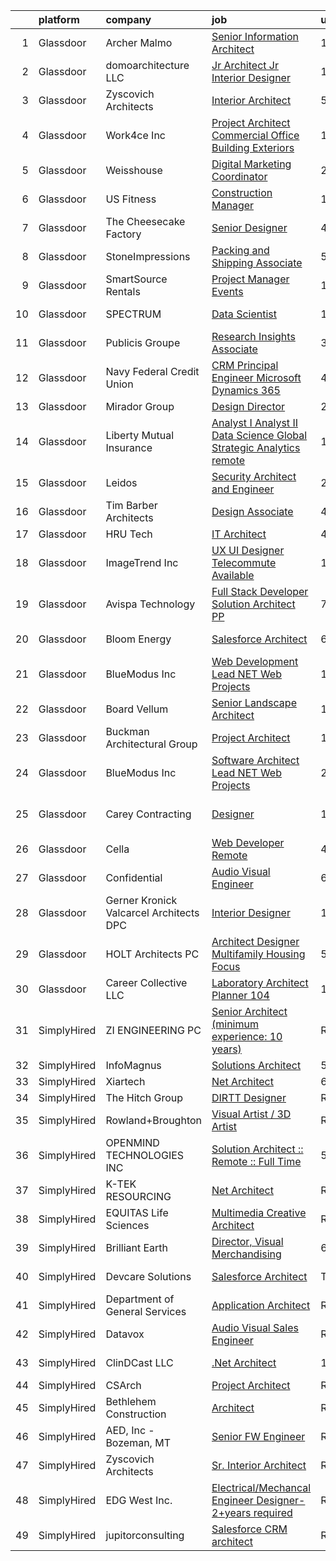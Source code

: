 

|    | platform    | company                                   | job                                                                                                                                                                                                                                                                                                                                                                                                                                                                                                                                                                                                                                                                                                                                                                                                                                                                                                                                                                                                                                                                                                                      | update_time   | location                |
|---:|:------------|:------------------------------------------|:-------------------------------------------------------------------------------------------------------------------------------------------------------------------------------------------------------------------------------------------------------------------------------------------------------------------------------------------------------------------------------------------------------------------------------------------------------------------------------------------------------------------------------------------------------------------------------------------------------------------------------------------------------------------------------------------------------------------------------------------------------------------------------------------------------------------------------------------------------------------------------------------------------------------------------------------------------------------------------------------------------------------------------------------------------------------------------------------------------------------------|:--------------|:------------------------|
|  1 | Glassdoor   | Archer Malmo                              | [Senior Information Architect](https://www.glassdoor.com/partner/jobListing.htm?pos=101&ao=1110586&s=58&guid=00000182a570bd5da6a44f20a865f09d&src=GD_JOB_AD&t=SR&vt=w&cs=1_7787c7a7&cb=1660633005812&jobListingId=1008056578032&cpc=510409AEB25E23C5&jrtk=3-0-1gain1fcjk24j801-1gain1fd1i4kq800-09b53e5d34377fd5--6NYlbfkN0AcTL7FrOtIKCs56E5n9sAViTswaht6kOIhv_0HgS6_dlq355fSgiCEgxOWg8578Ux_u2zT5bfHKTx2X7PO0iyceBZFvtrL8PQHKu0LvaQ-E3UK-q58n-tflOzJHa6LwxkBvXYgYSdYHy8kAn308aPaNClsYXTXIwsoZfKQqYpl4XQ0WaMWFSl87ZCKQlHGlk2KitZ0U55Y1SuJ-Pqr3eEe3acZJW9Ra-xB6KkWehN3JwXakXTMFqxZEcwbNfnB2B0Mu4253rR0vk-5R2-0X8Nz_5IMFkGHex9Dxm1NSZZUycMXAju8G0qYSDgUCtXqKJZEQIxhVlUgOSSKMJI0nFnyITuW97oa3zv2f7Pc0wlsg1OPIn0SE2j4ntdhY-1TScQlyFQzijzIlEvVah76vX2N6J18N-iL4QyEJiAUqTVx6kBEP0oJFS8D6PniRr1R-BES7AlcZ8DcThPrQFz9DarDq_TvP5N5QXPBcO6rLIJIsNjOVNYHGx3p_etjAXV1vBk4y-zs8iY8HjIxhJ0vKMEEv53SMoNaVt_4zgOphGeyzQ%3D%3D)                                                                                                                                                                                                           | 10d           | Oregon                  |
|  2 | Glassdoor   | domoarchitecture LLC                      | [Jr  Architect  Jr  Interior Designer](https://www.glassdoor.com/partner/jobListing.htm?pos=117&ao=1110586&s=58&guid=00000182a570bd5da6a44f20a865f09d&src=GD_JOB_AD&t=SR&vt=w&ea=1&cs=1_20435212&cb=1660633005821&jobListingId=1008056085118&cpc=FD56AAAF1899B499&jrtk=3-0-1gain1fcjk24j801-1gain1fd1i4kq800-8f37cdaeba339960--6NYlbfkN0CB1tmP7rfbaHtYFmPjg1Xv8BJr6DUbyz0HQmM4H563ArpFMs2Wc68sH6Zuxg7sAnvrOksjZE1oRVbifWbAQUEyKWytrgC3P_PqXKzl95FbORps4EgWMRpqNobSv6x-Dcpxt3G801lgQBB8kE-9Edw0BhAOeeyBcGl4BtVQUkPaJya8zscYCMYRXeM1lGOhCLnXTFIUL2axmHmEXGFn2DkFppI0L1HSeBlMRLDFKpPM53rgaKMGgoYcKQ7_T5F8KZ6SOX4AVFIvuUatCoYiedFo-c8R0X2TGYeqTgiz_oaBNUdhe2n9FBqGMrB94bdmlLHifF_kQi1T44YmvkR08D8TIXOYWGbz50Tb4NgCSPYB7LHsKOkzPAxK9Tvk6rKuhKrBp3bcYE-KgvKPzmF6Fj0tdrqVPjk1TmuNPo3iRpH1UH3mo1I1AqxbsSMbcstZGSspA7KTJ-pWcl5CHHj99VW5HpTBj42BgFo7MHEM8HbNKCsWVdFh-NdU-Gyk46K2SajQaECz3GajdF39J3oesR-M)                                                                                                                                                                                                                          | 10d           | New York, NY            |
|  3 | Glassdoor   | Zyscovich Architects                      | [Interior Architect](https://www.glassdoor.com/partner/jobListing.htm?pos=103&ao=1110586&s=58&guid=00000182a570bd5da6a44f20a865f09d&src=GD_JOB_AD&t=SR&vt=w&ea=1&cs=1_b9d6f190&cb=1660633005813&jobListingId=1008065072947&cpc=D63ED8DA59D001A7&jrtk=3-0-1gain1fcjk24j801-1gain1fd1i4kq800-eda0f63d8cc221e3--6NYlbfkN0A-cCLwqDCxWDl5XOvDXmRd_jo8w6VlaaYLlS1nNaGWYN5RQmLkZFME6XzkGwJ4pC0UxcPAra8I1D-oL1oacvROHSbQ46mJ5KMA7-rzysZhdcbBzYVtlaY9g5OEX-r9Tn41fcOqFodmT1I2Eik_KO3sXimgF3POpO2eXzz8jcIA5ksDuGaFcRegTmNmPfV9L4lqM7Gs_-GKmE-0Lj2c10ezgElfyyFtvQHSldngltE5Y1jeHO5mYXfcKFSpDrcfT87mBMKjVCMCyMA2ZEeOgk6RUoO9XASFitCMTo_Kxoo5hoSvy33t8qmncHJ9I4iExOEUyJvBm2Jgk0oq0kdXa5H4LpnOplbT2xzJ2fi2rzHqGHN1UF3ipfg0ixe2jURRV4ygeeVP59rMpMIRjA_0qMYFA8uoQTFYWHS_pRA20heJY7Vkg1XWErgihHOs7zq1D61ry1NX4GsP5lTyAOgeC_SdPDXfvUimLlIFtlng_eiYGwp1NiwgWuBDe9ANuz4wyofPJipRaareOA%3D%3D)                                                                                                                                                                                                                                                | 5d            | Tampa, FL               |
|  4 | Glassdoor   | Work4ce Inc                               | [Project Architect   Commercial Office   Building Exteriors](https://www.glassdoor.com/partner/jobListing.htm?pos=122&ao=1110586&s=58&guid=00000182a570bd5da6a44f20a865f09d&src=GD_JOB_AD&t=SR&vt=w&ea=1&cs=1_697e68e0&cb=1660633005822&jobListingId=1008047958781&cpc=545C0D17DAD7ABB7&jrtk=3-0-1gain1fcjk24j801-1gain1fd1i4kq800-1b5fa690967b5ade--6NYlbfkN0A9PPlI9x3VLA7Ig9DMYQv8oZV6AhUmXfwocfR2_GxsGZVhPKRlecurGQV6vCE7cRm1y9XKvQzg_GTfz2YQujrNfplqqjHtsHPd55-nZ6MorvAKxkzkJaiGiuGRC1SuzxqEGW06GlbDmsj6mNw1KjVTSNI8hBwDM0cm5ePGkm6GItOEpN2Mj4mrNwfNZb6zftedI2FrurYw0DW0SJoKwDvii3QK8Ioa2OGJZnYBOteWe-wStkJ_VjCMFpWxJ4YEj_IygoAT72CIiE83X9reZvKsZf6UVb31S8r1FdGo-oiiiQWCZDvxkuXZLpzLh3DQk6MNlv6z15WfZnHh9p8kUBfPh-yOkvMkF8z27KZ44v2gBrbHDNhiktt17BHKkpkqdJNKzJRlcafnAAU7pcjvE_Djl5fWOgVdPl4IXsDMwqCTcch2AedpZnmsAT8NVoPhN2-8h5UyMLC3friIpNL5qqWXBozZr6X3KHpf_fuSPd6CygSIprEsQ5uj6MEbbFIgJlkrQDLvccBOM5e1hL-nBJCn4zvB91Rm1AZaI6WJM_x0axUW2F56sIl6)                                                                                                                                                                    | 13d           | Georgetown, KY          |
|  5 | Glassdoor   | Weisshouse                                | [Digital Marketing Coordinator](https://www.glassdoor.com/partner/jobListing.htm?pos=124&ao=1110586&s=58&guid=00000182a570bd5da6a44f20a865f09d&src=GD_JOB_AD&t=SR&vt=w&ea=1&cs=1_7be2ed8c&cb=1660633005822&jobListingId=1008072115313&cpc=3E251C7E648E8D76&jrtk=3-0-1gain1fcjk24j801-1gain1fd1i4kq800-ba1a93ed65112e74--6NYlbfkN0D788tVLZnHYB2JKTLmCXo4PydfvtZKcdbYx6lxKaz3Iov1saO08cGSJSuRgT8ayyvkxw7Hb0f98EldVOk_FPit7OHhKS4SD3eCQ3zzLNwFW-NsxCiPikBqXr8tq6X7dumjHMhHounQQwaILyWPkDccl6iEHqfPUEwGo0e-nCXPMoPcpkutIvduvRVDiv02eFDarkylSINp1fg1Vlpn-GbrkvN3ZLBi7zJEJM7JYb32St7yZlxWTATyNa6ce9ZUXrEimYTQ6J2cqtKVIE5_X2NkAsp_tRz5PmjJiLj8lI5pxGkl8TDKyiiAy1QzsW4hpVz27jvpcV3U_Q9WliJYhGMCDfs_VmqXeNfQwmozcchxDZZiuYRRHOE90Hidhg6lZyxRUF9jp-OKYIVHdpRYYUttMSEuK-fO-_M3W3jmrYGZESck8a9gfHXHllNhCzDzMoCBjBdarZXvfTqw1em296nLHW1gEUiOYFX07PxNgm4yz34qbUUFUwS0GxU-BXP26-eJrWG4Y3HIQQ%3D%3D)                                                                                                                                                                                                                                     | 24h           | Pittsburgh, PA          |
|  6 | Glassdoor   | US Fitness                                | [Construction Manager](https://www.glassdoor.com/partner/jobListing.htm?pos=110&ao=1110586&s=58&guid=00000182a570bd5da6a44f20a865f09d&src=GD_JOB_AD&t=SR&vt=w&cs=1_07a2b8a4&cb=1660633005815&jobListingId=1008047519741&cpc=754946D16CE42501&jrtk=3-0-1gain1fcjk24j801-1gain1fd1i4kq800-c360c1fd62c8471d--6NYlbfkN0Ayc0AdtMQS-3LqY-AGddNQiaHU0X5jhVtowXWtJ4Yc7ABqQKvN4Qlc2KfliMeyGa5Es8eiFPghCMbtJWoe3Urv9rd_phJHBQfxIjuL4Z5Lglv8amWL04CJUA_CysRWGXUbzEDzSFDjEwJCvPPJrhKXcHeh_8uk79GGLiUywrlFj3e1f76RgLAhtQJRNGqzulFGkE4x2AmD-scKvatAdwigDABce78Otkt1ATG-NHv6ZQVFDPlHedLUrNtcUj3kjZ1CCCF_ZrkKagWjfwMrU8pHfTHQ6-ImN-5uFt1cZrvXZqcFJ0E1sHXN4iGl8h0f14g295McGIKcpZIs0asSmWEIG4P_I-77mvSGymWk9ICxOqs2r46TkjUY_35XHpqfi6d2byPUCsqYNI-lF5hS7hD95lh9WJdrq9HVL53C7Mf0nvC5XQwFALeP_WH_bJDHwUXBC3v-CzTZKn5u39g1dgl23oi2bOSGvEgjIGdQe4yEEqzkq4z6nAWIRi-vUo1VNK9I0nrAIKCCvmBlNXfBgRqMtdnu8v-nDUe4CSJPeAq8RCB2s8dWrECcIKlHxP85jxgEsq7AThBzz2NoLR5NWoPnW6XnAd-SlmqjhaZS2auCnHJQxveZmKhT3UWz_MboF0dHqSU1yiTKFqUt_zSoAM2ia68J0SEkePr1EPdm_PzRAn_nipteydt14jvyIXfUtUjnJsejs7AFZHVcdsFIQmvfxKIDOZwk28wAFz9mSnI3VUIPGAsCmJqh6E4OLPgnJvc%3D) | 13d           | McLean, VA              |
|  7 | Glassdoor   | The Cheesecake Factory                    | [Senior Designer](https://www.glassdoor.com/partner/jobListing.htm?pos=119&ao=1110586&s=58&guid=00000182a570bd5da6a44f20a865f09d&src=GD_JOB_AD&t=SR&vt=w&cs=1_9e719c02&cb=1660633005821&jobListingId=1008066644846&cpc=66625C18893C0C14&jrtk=3-0-1gain1fcjk24j801-1gain1fd1i4kq800-999751b7d5bb8e60--6NYlbfkN0BU4MhENnnUsRgfoKok62krs8eZxcJQJIIGG9LlJBSkTQ3cwR7F49QZtsKqzr7SZB2D5D0xQn6yTxcnsS01oGQHjncLFWvakJz-GRTaS3-yd_iQoUZvnzoADC0IMJGm3sdcPOCl5qkfo6VqbE-b1BjBN70-VDwOiACXf8NrTXz6rp5jUMESJHUiHxXU0jLqCDe2_7_B0vwZgIyIPxG2p2gArRBx0v8pUEYms7fNNVpQy91n6JmlummYRe-lkstSUsq705BTA5fCzHReFHZFbXqz-j0W8gj-J3l1aIKx3M838N43va7Ls2E2XePCg2d40zbzebsTukWc2qX4oc6AQhQe0wXFUHEpm3NlX4ZQndo3Rq7An66W7Ce_WDCrx_xkQPPdvgzn_EVoXG-iv5iCj_2dOfq2q5tyLJPdjt9uaqXwP1RoAA7DJR-2RE7sWzjiH5FDYJNMD_WnfqPtOh9eTUKhgME-F-tqetVhs6sUJjndY-_rWbegAwOouxlK6pkej2uEU07DxC9vOgXWk_MlK_s7LO4p4sHr57rlhTZQg6p6wjZiahXtvToJ762AYSzDtIjPC46XEl1xwUKvImmkPS5m2N4rJNxmsPGcT2VyfuxKFvcIlI9edW22zMcCzk8-MjepaLbVV96DaPCj8ME4ixdUpszG_mqWyYc%3D)                                                                                                      | 4d            | Irvine, CA              |
|  8 | Glassdoor   | StoneImpressions                          | [Packing and Shipping Associate](https://www.glassdoor.com/partner/jobListing.htm?pos=125&ao=1110586&s=58&guid=00000182a570bd5da6a44f20a865f09d&src=GD_JOB_AD&t=SR&vt=w&ea=1&cs=1_01ae865b&cb=1660633005822&jobListingId=1008065153960&cpc=4050D81B60456B41&jrtk=3-0-1gain1fcjk24j801-1gain1fd1i4kq800-be27860c4c3dae28--6NYlbfkN0BdDHiSlq2TKVYTvK036ioTcRDjelCKzvFOpLFiF--0iSZ_aPeCW5NV-_U6gsqcHVUbuHRt9v9pGsdd2e8LHHEIuJLfvjou70wCTZrAO0LIlyLKU925-x39YMUeoFTrmOU5bMbU-eucrm6KuPXd1Y86i3hkA1JV_SmllI5AE8t6Tgvx_SjvjYyIWNHNfkoeiDFI6fP3gXmIHxBilUcOfeoUaK4-s_9qLuJF3xmBIgCHPoeNYhPfR5zeD0bsreoG5B4Lux8dEVJpnMMAoigujH4c7qhAtJna2gTHOpPXkDL4cXm-cGf6lylvRH4Y_ohxukKvMRh8YCmQ2DmJdbCAhDuI18RLsiRr5Pujs-aZ1c8nDH0loz2GaZI-W_v6hfn2m4LNf6oqyPsIF9fUQgrUQcJG5q-oQedVU6HTHgKLx0rd4Cse3HDg3oThkU2xw5PYrdWhuSdN7tsNPhIcPpoqsf7k-VIs1fFV2r_Doo05o1Nyp39bfQxVqiy8D7IFDVR2POd30Q_tVMsQFIAZNva4IX--)                                                                                                                                                                                                                                | 5d            | San Diego, CA           |
|  9 | Glassdoor   | SmartSource Rentals                       | [Project Manager Events](https://www.glassdoor.com/partner/jobListing.htm?pos=120&ao=1110586&s=58&guid=00000182a570bd5da6a44f20a865f09d&src=GD_JOB_AD&t=SR&vt=w&ea=1&cs=1_6fc4f58c&cb=1660633005821&jobListingId=1008050677271&cpc=EE119509A2DB00C7&jrtk=3-0-1gain1fcjk24j801-1gain1fd1i4kq800-1136076237ec84b3--6NYlbfkN0Dhj_dtpL_AtPIAkkhXywSfKFTdkUHpIZ73SVaHS6Q_TgqgQwIeQSSYP8mLMoRChiBCgfBD2edvmQXVCKO4BoDRHy8iGEguLorFbEEtcHEs5srmAYEYxKr3hZhIw4-Ft7jK9dTXqrC_ioPu2xEDAczzYSLS6V3ZTpaJ2gxp1CSU-9GGd_9oWCSi5AunoBhqxJsj3p6AVFb_vvWkGzCTgMhrCweMFKe72_F2KTRl6fpnDAsxjddMZMowFr67UL9Kmz446CrJ_xg_ak-_FfAcZCgM7YZ4c2TFwZPuNn_B5wd0Oh2iiUFjGtxg9ZU36laubi9P0mrwnAzmDc7eUDxY-segmQ2RbaPXJUCOdb_leY1MycXL45_jjgo6OS7KroJoonq0vwyJFwrZqkD3TsM7GlgjcIdpJY1Xz555TnMJs_1rZ-5PWL-dTcCntNdhGl_QhTpF0KyocPEEUajObHG_SJX8s5iMIjc_QYPsl4HGS0caUlTkb_LR24QS3uOlvdC_70MGZWzplEbFWA%3D%3D)                                                                                                                                                                                                                                            | 12d           | Englewood, NJ           |
| 10 | Glassdoor   | SPECTRUM                                  | [Data Scientist](https://www.glassdoor.com/partner/jobListing.htm?pos=128&ao=1110586&s=58&guid=00000182a570bd5da6a44f20a865f09d&src=GD_JOB_AD&t=SR&vt=w&cs=1_6d670767&cb=1660633005822&jobListingId=1008071034690&cpc=AF770993EC679D41&jrtk=3-0-1gain1fcjk24j801-1gain1fd1i4kq800-5da3e3aba21f726c--6NYlbfkN0CeXNZYxOzgf11O9-TFJft4I5QLQjKTqoL33Rtx55G7TvJvoeF0OvnalWemQxNwsZsYHhke4jtLAU4jPpm1t0VhGIg4suthdseCKj8lzXincV9jgjcTTcyN-qBpwkz8rUe4btGaHxBx6mgrwrtpU8zD1KUshiEpuVCNiyB-sF5CbURUxlD5WsCbyJUZFeejAMfjJ-6kKQrxVVbTe-maipn8baXTVYSLWvA0coQWxu-kvPE3tWZ3Af2CamKCOeXgWrfI1SlAh3stcFuTTER1iR1Y3Ith8XiaATPMPaCWmESfPv7SR8wdqH6ve_havxLcYfLZTj0UHL6dK5YtUKw9qL33066mOc7kgEJIvG-i5Y4sGj8_7hkroRK1J4bb5O1-0TcX5IgJ2g3yOEa9fQx_OoEO_UnhEroUPfWuU2PWB5f3_iNkEeWot8UhbeAmjLyy1yE%3D)                                                                                                                                                                                                                                                                                                                                       | 1d            | Greenwood Village, CO   |
| 11 | Glassdoor   | Publicis Groupe                           | [Research   Insights Associate](https://www.glassdoor.com/partner/jobListing.htm?pos=126&ao=1110586&s=58&guid=00000182a570bd5da6a44f20a865f09d&src=GD_JOB_AD&t=SR&vt=w&cs=1_a89538d1&cb=1660633005822&jobListingId=1008068705966&cpc=84DBBAA61F05C438&jrtk=3-0-1gain1fcjk24j801-1gain1fd1i4kq800-0d88b01f221b7e96--6NYlbfkN0D_XFSRfOpY7hhzl86VUrgfgdzYRVdqdkK81Ka1OFk9uoBeHTQ5PA0c8DCk8CaDkiYe2LGuFCge0CX6fOQjtHQ4IBYP7sF9gOSAz1A1uDHCTJvYnMsY7VSjxmRPfPp0TuZd9ViEeqw3mAF_7m0zBq8nF0nCeXQoECr_qAGb-4bZ2pfEXjCYEPYfC06MtxPvvK_ve0GKItZMeuyrjiC3_kMFMxc2NYlsmmlETq_1EqlXLS99QFouPXl_WVEVZevBSVgmmDEjzVHsdwIAhMn_L35lMHxhjUhB4CVuHmE6rvKWGgJJ2QNonU815r1JsxbEhZfuJ4YxpS_BI7IAEJwc_aPMEh-ZWiMFHDpnZoeygXJc8hOUwTIn6Cnv6gJcwvHyp2EA1VQgsMwdvS9IT6yVGNMhhatbo-MK_yPTuyYYET_YjLYMfb0UpDz5xUYfknP5cxGwCalOtDK5I72MfrzZvuXQEX1gM2GdKWm3s520PKMUEMCDyXtew7JomTE284K1P0d1o1hpTwF406DLp6YHWC060ss3iUtf0FK1iBT36BqVYK0D_MveUjKU886qTtgp9vDucRLPHbIzEdF4kq-hpriz)                                                                                                                                                                      | 3d            | Chicago, IL             |
| 12 | Glassdoor   | Navy Federal Credit Union                 | [CRM Principal Engineer  Microsoft Dynamics 365 ](https://www.glassdoor.com/partner/jobListing.htm?pos=114&ao=1110586&s=58&guid=00000182a570bd5da6a44f20a865f09d&src=GD_JOB_AD&t=SR&vt=w&cs=1_94585cc7&cb=1660633005816&jobListingId=1008066861769&cpc=3F31A6B851F28AB5&jrtk=3-0-1gain1fcjk24j801-1gain1fd1i4kq800-336f3355d1bb94d7--6NYlbfkN0C1zplEsFktHkQc7kOOwm4rInMAlFzAoLIRfcwaDPIGgoGZ9Vm2kzaVIA1mAzuxJ1pvzHeFffkoAFjYRWE3JiG31ao07_3bDzKs02vTW-UBBi_aZmZXqk87MjRKHZBTvr1tp832MD2ztqwMAHk5xR_hnC0TdK3WluykhTCvEjrpc3Bh0YiTiMYv4R3v78VTcWmVmDCkZo9D1MrbPtRdUgCU7InQazx_gGE_Ex3_VpOkGKsSt3qCDWbTbaTTof6DWWLoEsLqSR1m4T1I6SvRtOOLW8pOeiiplrhwwg6nUIrUXBefN5yfL4QczL2daNI6OpodXPVORSmlpgh5k6eUpgrewBAto0Y58_Q4N5hDeAzOChTNiCPmyGXzWmSPmFT41lqTOKT2KW2nMN0sZjYrYM20_8ebtciKiMkJTNc7nhTk_hCbPRkQRTKtv2F3f4lZmibio7KojR8bd_QJS53LxI5FkF0fAepF32w8ckBTzjKD3imRzbJ56UEZjvaZvBQcHdrBnEiadPt_flxWzz9cvM0oMquWEmqtAZKzwg1s7_h27FejdXJcpn0vvpIor2q2aut3YY-xXe8rSFpMwk5XDEXR1ui1yeQ0s7g%3D)                                                                                                                                      | 4d            | Vienna, VA              |
| 13 | Glassdoor   | Mirador Group                             | [Design Director](https://www.glassdoor.com/partner/jobListing.htm?pos=108&ao=1110586&s=58&guid=00000182a570bd5da6a44f20a865f09d&src=GD_JOB_AD&t=SR&vt=w&ea=1&cs=1_4f72f750&cb=1660633005815&jobListingId=1008072484374&cpc=C159A350A118AA9B&jrtk=3-0-1gain1fcjk24j801-1gain1fd1i4kq800-39df592f5c809f63--6NYlbfkN0BzyIYrTMR_AjNKh_kvAG8N613gtHPANQ3sdLTkrtBd-8IxFHTpUoltrEOJKPpp7RVORrthdFj11CegMqqMNAF5ZbnI6zyRmIf6a2clyNhTjXOJuQCspNLlAr85CKXrtzTVfVKYxnYWFokiZJrhZt_D_Mu2iYbsVE-Mtr5DZwPDIrHYxzpiHdUYH4CKjeT4ncfVTE3m485E8qxr7i4roQzhVsL5J2owg49UfGVquSs83FFzDqbhDRW-gj2CjffnS024StOZAXsH8ZGN_OgwANzZQdbiEt0jyhexBfC0tc4K_tOvk_QE3r3XJ5ipXsnxvaWb4NHFlFlWN_HlHRyrcd_lJksVDjarJhR7YqGhaqEjXsnk58y2o4F1dyBuoyyH9QSxBCMQ5kEyk0Kc7mm29hDHtvQfs3ScqsCGq_wqHw2XZBEv4FcA8662XzhB16LC2qF42oqgUxggh1AFE_plKOHR-XIQmkoVFZ-eAhN3qLtlketzta1n-iXxT3VVV99BvRDEnb7vRZDBnw%3D%3D)                                                                                                                                                                                                                                                   | 24h           | Bellaire, TX            |
| 14 | Glassdoor   | Liberty Mutual Insurance                  | [Analyst I Analyst II  Data Science Global Strategic Analytics  remote ](https://www.glassdoor.com/partner/jobListing.htm?pos=127&ao=1110586&s=58&guid=00000182a570bd5da6a44f20a865f09d&src=GD_JOB_AD&t=SR&vt=w&cs=1_6e11162b&cb=1660633005822&jobListingId=1008049671003&cpc=FB7E4A1762AE5BEC&jrtk=3-0-1gain1fcjk24j801-1gain1fd1i4kq800-ad11beb78048f97c--6NYlbfkN0D19kSVUiNzG2UWy1lRGehFMusHrHGUl8ru40ax50wmtyWCD3NTgamB267Ac8Y_GezdPeZfL4y_WLnTpvINy9alXr_yrDa7mRa44xt48GK7zK257mUvSinS2NcRNdnJP9bdrnDVkP5_yzdQnuAQRwTSzfRVFnZ4robz5mtQH5dY_5rl9YQ2VVfTvhhOibpVfK3_TvioHQ5ZWZIGkhDC2wiizQHdq7ShJvEcGUSG7VPRM1fRysHceZkyWLAgn8B9x2p_GquRf2DlYTNXGsniF9dXp_apPojdS4yuv7hHKs-b67Umsx8PO_L4o8rpWzxLm4n5wcdltK-EktLhzAWcwMJS8JY4aSjgKIFg2TXMuiBniOfDuQBbu0DEaxG_VkuJClFQu4wn6zUeaMxkyha71c1bt0wqwtb1dX8Xwavgp-UTIMV95JCWfPpzaj7Lq8T6SUmnGdD_NpmlRjFZZJ17HQ5jL2UwU2B3WRldu3xAqK0fQUahGVWbOJTMfj7OjLWkxi5gzd6cjdLqAiEjQFnvf_oAYV_uTaTAUCaZCSa5XsIc3_e9t8MlV-_VI1Y9F1fIHcEb7GwilBUcYqIgd2ufGg9kcrptg9U1hVckyizDBt4Z1w2BA1ayJ_5sgb9mgm5Pj1PKL6-rELBTzvZtkxRfY7QPHMoMmx2YLmN6YK9bKMrDhnP0yolOHoMD3v3nj2m2B1o%3D)               | 12d           | Remote                  |
| 15 | Glassdoor   | Leidos                                    | [Security Architect and Engineer](https://www.glassdoor.com/partner/jobListing.htm?pos=123&ao=1110586&s=58&guid=00000182a570bd5da6a44f20a865f09d&src=GD_JOB_AD&t=SR&vt=w&cs=1_4fd028b3&cb=1660633005822&jobListingId=1008072241063&cpc=70D6958B2CFB98E6&jrtk=3-0-1gain1fcjk24j801-1gain1fd1i4kq800-514829633d5892a1--6NYlbfkN0CZUO70VSdYKA8PR3jfrSh5ljhqJhfDt0PzQCMubt8cRihWbmqO_-Ccw6DGinMZCyJNZYHl1U-Qw2gY8gUwfG5N_yozHr8lFdihIOCfHHMXFRy-f9A6uTct50S8kxQFGRH-EkzTloDGtlrHVOpx6Uxs5-E5lurLFlD2mAlZ3JMwWZKWWvpXyuJ0qNfujU3B4lqvJ4R8pJHsXpQjDt7Fu-09kgUvNZrSiUmykWGgPW2Z9WS3DEVVx4tGTyDaNIJ5gXZ_E2w5X6Oh_JVvyiVaCt7_EISO55h1ebH6PrXWml5-Z7nzfHywpQpSYsXqfRd4YjF_hPCDMDoebKdQ1rvIifY4DQ2EoEpWrdoN4G8UDSRvtxvuSfUPhqi4ZqP75YR5NCn7k96qPldC3mou6DTe6Kh_FvLhnpp6MwyBVAd9yYgQ77vAOi4Kwea3cuhAA0ImAPIvpyGNGPtJ_85yLV2CrTfVVYtdA0hHSOryPyY1YSxU18RaLyWfy2NfwUF_BTYlaLULS63VToRI8ZUai_yJoKKko11ONy1QnNYvSTMDujjvGP9r1V5p5jARugA04CqhDMWN5B5GY_uV9u5lf6yUiyDWlZ6Ds-lNPL84w17zHC_7RBOqjU5IFnFg6GCEgtFdNR6Jqr6WiyMxPg%3D%3D)                                                                                                        | 24h           | Huntsville, AL          |
| 16 | Glassdoor   | Tim Barber Architects                     | [Design Associate](https://www.glassdoor.com/partner/jobListing.htm?pos=109&ao=1110586&s=58&guid=00000182a570bd5da6a44f20a865f09d&src=GD_JOB_AD&t=SR&vt=w&ea=1&cs=1_0d67c457&cb=1660633005815&jobListingId=1008067407494&cpc=292986E5893862A2&jrtk=3-0-1gain1fcjk24j801-1gain1fd1i4kq800-f8bd31463f2ea918--6NYlbfkN0AavqT6D-KrFs7weYW80bmXZh14RGnem_zFPjvuR1A17iieoN8hpbuztd1PTNH3zfs7E6J19HmruK3iImlsHJkZmA2mfTlojSAMaN7avqNmvPlUtgvejSQU6rySOjsdctvfyFkE3rSQmowB0p7yf1Sty8gI3yCILmdzKFdJFolSJgrVp8VvyTc5hLXjpddv86ENy197xhogUqbk4jyTsIp6NPiymmyldVzLMMETQ9k9uNYfmC-ug4PIqXSTI7w8XXuz6t8wq_xbdgPJxVok0f5zQfsw1Zt9gRndLjotx9riEC-ih9vQj3c5nx3sY1wLbeRtP9lzM-XtU-4l7l1PXG99cvu0zRUdRjfPUc9iSOLwaVqtFF6QVOmxrKfNzrufsktnEHleuYkcbtiB--q5O4tjtag8HaLcQ57klWSZF7pGLkuLmpHs_e1JsCR9Ya8LxnlvPzn8Zz-ROKsOR0fr3-sv6aFARsyQIj9LyQkG-uBt5l0mn4Js37wfcKiZi0K_enMYa_mH9FmUQQ%3D%3D)                                                                                                                                                                                                                                                  | 4d            | Los Angeles, CA         |
| 17 | Glassdoor   | HRU Tech                                  | [IT Architect](https://www.glassdoor.com/partner/jobListing.htm?pos=130&ao=1110586&s=58&guid=00000182a570bd5da6a44f20a865f09d&src=GD_JOB_AD&t=SR&vt=w&ea=1&cs=1_c15cb604&cb=1660633005823&jobListingId=1008067133045&cpc=FB7E4A1762AE5BEC&jrtk=3-0-1gain1fcjk24j801-1gain1fd1i4kq800-24f3072b8f7bf438--6NYlbfkN0AJtgjjiuVXxFvvj_5n2MdGVIOerKP3hw4eeVvVwUUGPgcEDQA260vjy20zxAOTN_WeAgfqy_s8xqMOmDHmvPykoARCyj7dnaRIlU3pftbXRDbMc3Pobz6vz1n5xzVn6T0HfR5HE9EfLF5LrTkqpfB7CzvosMMJvM_JGN-QUoYm8fc2G_ppdX4fodC7GDu438MBSt-qNC21om2PY4HLpzYUbbNLwmutjcZqsw70g117DSVIHOKawCGSV8nUpIQt_jzwb_pVHD_IXc2nItfOikX3nb3-HmU2s6pUDQft7ekzPsoQbFd-ySx3vVgBJ_AJfnhUVX4v3_KnKCLeP1XpvHwR6Wv40RRyr9vK6TavuN8tfrwHydMIUD_KEocn1tX_sMGJhYyu6yhuy9xKOyO6VqxKwsA1D0D37236Qx8KDfACc_CeT8UrSWifApiicxYl9GLl3BVOrfbmU-rt8mOVyb18JI857k4KbmM3NM6-iorK8nGaUXz-5jxIulFEh4iUQ3g%3D)                                                                                                                                                                                                                                                                    | 4d            | Remote                  |
| 18 | Glassdoor   | ImageTrend Inc                            | [UX UI Designer   Telecommute Available](https://www.glassdoor.com/partner/jobListing.htm?pos=118&ao=1110586&s=58&guid=00000182a570bd5da6a44f20a865f09d&src=GD_JOB_AD&t=SR&vt=w&cs=1_fc6e674f&cb=1660633005820&jobListingId=1008048373553&cpc=33AFB7EF5A21FBC5&jrtk=3-0-1gain1fcjk24j801-1gain1fd1i4kq800-c94349a35513245f--6NYlbfkN0DrwfU7w0F46R08ZIN8pn1s9hSRnqvJPcbWVx8YEyFsPHLaXtJqEtjTqwlAQ-H4t7MSv0M2iLarh8ZzZaQF3KycC-EX0dQyCJQpgYefs-bvc5nxDSpHI-TK2_mK7jV5m1VUN6jNqdprj6VColdWbV8kpq8w1yeA4bg0v789A-jofSea02zu_FnzPEOln19RMIYvEk_RHBaYpaNWHcZaM5vr0iPQC9EdpeVJ4ZI6jFpxGVBScqeqi7E_s7282B7r9EVgE4FhVQuLvsfW8m-LXARV8ilPCNZvwZjlv2j0_dTtiZSAZdHwvG1Sks7CjGVJfc3jFvc2noND0R1t3C8ZjX-wgbL6OfIpsuFMRVH434s0nis4aVe_LkqozisWOEWEpAUEMtZ4UOQV0I4ygvgU5Cglga3tz_JJeo3rAcvf6YQVLGMYCHy_FJDaxAor82JT8JHegmCHPS9a1QDZbfrrwbVZitWhV-ERbpZJlXAN5CydJ9dCvV5MQ9gwpn7jTmCKC91nCYH6MPf78W6W1Zd6WwtS2BY8xiOVarEm6FlPkW-6vRKW8jnM4TfrUKGS6GHn9YjilcHhron9VpCbM-klZ3gf)                                                                                                                                                             | 13d           | United States           |
| 19 | Glassdoor   | Avispa Technology                         | [Full Stack Developer   Solution Architect  PP](https://www.glassdoor.com/partner/jobListing.htm?pos=113&ao=1110586&s=58&guid=00000182a570bd5da6a44f20a865f09d&src=GD_JOB_AD&t=SR&vt=w&ea=1&cs=1_b9a3176b&cb=1660633005816&jobListingId=1008061551530&cpc=4AE8B46D8845344B&jrtk=3-0-1gain1fcjk24j801-1gain1fd1i4kq800-5b6ce12fd78a856f--6NYlbfkN0Dj2d0qKPEJP0fpBViK7V-TZwXvjpwqshPgAnSSx4qW-KrhPkyDM9HZpLSjbx7r2sjoIbks9fnjmijRIrM5mgNahtPRp51IzBzgwzS3OFOJFekOZdERKPqDotoEK_Sjx9HFAVljBYVREWeROyLP1zyvF14PpnQ2-QHUK0Jlh4NYqVJ9ZvV4NKqhXyM0HMuCetIgIILwRmQVLOdJ8BdnZeYdqbZn0zblHmtfNVTWqsTDEc68KrhjCF5yvD82iBjRi4CpM3RC36KY0IWl_qgdgncGKOwKBEs9-tSLoJOfJoBcxJ1FwVwY6JAxSbtIcjFMq4y2cjlqECYNCEX3LlDHjuzEIlyzSaseIsB9f2OwfEuAi83kEogStYNrm01he7Cm1MYGmbsIORxymDDpEplayogHtKpOREO9GeTyVHc7jfYYoisl8B-fOhpkjqro7DJsSi64VZy_qENLBTx81g_H1yrDJEp6FG__JzU%3D)                                                                                                                                                                                                                                                                   | 7d            | South San Francisco, CA |
| 20 | Glassdoor   | Bloom Energy                              | [Salesforce Architect](https://www.glassdoor.com/partner/jobListing.htm?pos=112&ao=1110586&s=58&guid=00000182a570bd5da6a44f20a865f09d&src=GD_JOB_AD&t=SR&vt=w&ea=1&cs=1_3381ac48&cb=1660633005816&jobListingId=1008063085205&cpc=8B69257BFB62E45C&jrtk=3-0-1gain1fcjk24j801-1gain1fd1i4kq800-4ab4b883b0f1fd6a--6NYlbfkN0D6RFxyjujrCiCmtKk94NIcZNq5pUiNeORumIjAgTrTJKSoaFWaqslp3CgsONHV7B7zS8IWnB2pn729P2FNd5ewIABmby_U4CD7A5pqW412cwExLnLQuU7gaCoz5foN0OHSfmm2Z-M2vv6Y1y2VEfL5ZKeHzYE5SDVUWUfs8WgTDiAUZFbLeIQdLg3Mm8XewG_n5L4zpDhlfkWZZT-5lru11VKx0OgR9n5Gxt5NYFYluYttdP0Rk_fQvIGLT-C1KOSL8kKQXktAcsxSyc0RxYdWnsXHBjKjl3y0TWp0ZcEetE4xaSP_eEFrCmNBLIwsu6n-BF5sdqi1zOU6NqqRNnc16gfFOZ_tCw7_sF8_uJoGpzLI4O98_BIQDsh2JFgoumly8XC3aNaRz2x0Tx9XEeEZ4UagqOiTDSsCkvZFkBXXkXh3pqEx6XwgozP9XqVuQav70Tkjz1iUr7aJiO7r_u-sTeEDITzFbeRTEqgijhtJQWfTAlld3ZARqmEe25UdRj4wjPZG6MFZ33uR4A6Dl5Er)                                                                                                                                                                                                                                          | 6d            | San Jose, CA            |
| 21 | Glassdoor   | BlueModus  Inc                            | [Web Development Lead   NET Web Projects ](https://www.glassdoor.com/partner/jobListing.htm?pos=111&ao=1110586&s=58&guid=00000182a570bd5da6a44f20a865f09d&src=GD_JOB_AD&t=SR&vt=w&ea=1&cs=1_3fa0bdfe&cb=1660633005815&jobListingId=1008070364412&cpc=E807CC5D9EECC89F&jrtk=3-0-1gain1fcjk24j801-1gain1fd1i4kq800-4769b405e088e081--6NYlbfkN0D788tVLZnHYB2JKTLmCXo4PydfvtZKcdbYx6lxKaz3IiSI8Kq6TbbU2F7AySX0BbGmfgtmPSp2bNvVnlpQGT-o5CIS-SWDmhkeUVyxYBsnZnrXWlHt0lwtliX1eP-6HT63a_XPm1Hz17MxjkSpjUHAZ9lKT6JwBDtwzj40ZbjtVfLGvhCGn8XvpjXfJNVIf0Keaa5r9DiKQQeqApf9HAssPTLk9SdbVdB-xIVe2sNUCsgcNKUDy_rjNMit6inV18P0COSTKDv5XR72Qc0ejxDJRQclKQaXhNNiTmGL5MHmoOinNHReoden51XWLolKaKDfuj_0d9KJ14_SSlBvyzv88_Z9n3CBz7FBmqPRLLhFndVzHnCwNguqtmSb7faNMsLfe_GUBMoLvBAvjHgy5hIRMPheqDKFhBdIkORsnWEoZfSNbEbSyRxLHBNH51mqCsxhS3LHuerHhHMcqM5HstmYN76pARiSSC4nZg5HCAZ6DP-VGuve-mazx0xgWIytpIuBcg2qGKo50w%3D%3D)                                                                                                                                                                                                                          | 1d            | Birmingham, AL          |
| 22 | Glassdoor   | Board   Vellum                            | [Senior Landscape Architect](https://www.glassdoor.com/partner/jobListing.htm?pos=105&ao=1110586&s=58&guid=00000182a570bd5da6a44f20a865f09d&src=GD_JOB_AD&t=SR&vt=w&ea=1&cs=1_78cc61d6&cb=1660633005814&jobListingId=1008053398162&cpc=A68BAB1836723DE8&jrtk=3-0-1gain1fcjk24j801-1gain1fd1i4kq800-7c166857215d1470--6NYlbfkN0BTT1lo8Jwdy_hu5PBsWOg-OgEs4ry3bvHurgSPaoaOHGj5HGQ5cg8Bi4KtMciugCR3Kt34GmiclKcVNjavV09aD2lteJ6N8eDc7ODbMTsrqTi7nqkR9epxnUsQn3sYc-x-ttnyB4wBNKo0lwEmkgro4jLG9ztvuDf6pRsHZsbvwIox29giaAo--iNnw9CsfZbrrjbw9aOii31d4ChsYOAVhjECjWQLMGjOvHnqsdsv8gnac1v4sJ0yz4rPVHjeFWKg7EQswEzmzKPkB_Pe5nNYN7NtPIPYpzKhtDFD0bIVzWlDlyd45-Ti0DAg9zFA1Uta6ambhBDU6bKVTvEB3aSQikKyC7MdhkPCKdzKuPP__JjwAMWbhpqKw54tTCNDjObYhvzCko1uWRbk9R7NvDBgVC0TevNbT9-TltE-a2tveoAX8CLce6r1Rk97faUgNzL0Jmp1KTgh1pnQM9bGpx_Mhaa3T1OANhODTSmVoMYrJVkpquDvxNc1VHUOgBkRuDltLvoL7eL2AzaxzdJDV_Te)                                                                                                                                                                                                                                    | 11d           | Seattle, WA             |
| 23 | Glassdoor   | Buckman Architectural Group               | [Project Architect](https://www.glassdoor.com/partner/jobListing.htm?pos=107&ao=1110586&s=58&guid=00000182a570bd5da6a44f20a865f09d&src=GD_JOB_AD&t=SR&vt=w&ea=1&cs=1_1353fa21&cb=1660633005814&jobListingId=1008047414214&cpc=EE82F4BE751B39CD&jrtk=3-0-1gain1fcjk24j801-1gain1fd1i4kq800-9a92b6095bc4880a--6NYlbfkN0AaC6OMNnGu1ri8CPn-RGRuQIfK4MRpPOI-RSUeogXt75h5kxyXjhhtmztlvwdjqcbJv7XAtRFoEW-1e8VQoGRel_UFjTbtbreTBh1M1uSvcBtIG2xSyyOnhGVbTnqyz73U2HFgbLI_LIBKvr6nntyikHsQFPYOWQFOfMvmRiNaUFcDtxq_S3cIhQ7ZklXP3nFH3eL6Qm5Ugrzo-4Ol0Rc97uz7EL9vveTm2D4fhb1vtY94dnhZsged9t_43Da6c39fMKIM9z0rAfIy6mwFKqHoOROxIZ4pdp_86n95UsZDj7AytKqkboKbpdWgrdO5vNFOC9tQlQ1PabVZz6VDTPyPTxPv2oefDAf1yawfncpIogeEzuWi6riBTMK6Fa9bdvtF8e5F45tv184RoC1tlOw-StN5vrEtPluOdiyYWR3xLgpoLSAYThnI4RPlLkMWDpFX2ghPaWShfoMLR4hVk6ZKMCr4PTaJtam6BaBA5qxuIgvxr56GecJ6O1Q3rProC3E%3D)                                                                                                                                                                                                                                                               | 13d           | Plainfield, NJ          |
| 24 | Glassdoor   | BlueModus  Inc                            | [Software Architect   Lead   NET Web Projects ](https://www.glassdoor.com/partner/jobListing.htm?pos=115&ao=1110586&s=58&guid=00000182a570bd5da6a44f20a865f09d&src=GD_JOB_AD&t=SR&vt=w&ea=1&cs=1_7091b049&cb=1660633005817&jobListingId=1008071889123&cpc=C17E88BEEFAF6676&jrtk=3-0-1gain1fcjk24j801-1gain1fd1i4kq800-9c816cda65ba2e17--6NYlbfkN0D788tVLZnHYB2JKTLmCXo4PydfvtZKcdbYx6lxKaz3Iov1saO08cGSbGReU5qq07BV0gNJpewK4LJWrGIspceoE83w0GYjlHbCkXP51KvroFjxeYptxtUdW68oDI0caZJm4xCkwdGWrlymSiwL-hmvSw0N58PkehfKjwcCLjl0TT86Yph8wlpLAwTpY4XMBc3CiQHK2mKuMwAErxTsaD4bfRqsDzb1GaSH0Q1waf9t0Hg2sEpsO4RETsSSMrdkLzFv1BFLHYpM9Jf-ofy_1Q6WDcuGFvAYxcRTT-NC9Q7G_kPwY1O59ZBV-kKBSvuI14HWdAJMPd7_czgrQuRdblTYBA_GMMVb_rIf63AP5z9rmb5s8ICujKDGXOszNGjLNmfFdXf95WYFZSN0DITyxS7-pFTfoL4DOOt8LGJw_L3jbe4_32H61UfD5bJzEQODvhRWHWfR_DOkQR4NuZ9rKWVDUUu2OAiGzd2S5JcSQ81HL48meExz4egOoEOgKxY_sc8Ih5S6hRkrjg%3D%3D)                                                                                                                                                                                                                     | 24h           | Remote                  |
| 25 | Glassdoor   | Carey Contracting                         | [Designer](https://www.glassdoor.com/partner/jobListing.htm?pos=106&ao=1110586&s=58&guid=00000182a570bd5da6a44f20a865f09d&src=GD_JOB_AD&t=SR&vt=w&ea=1&cs=1_84210322&cb=1660633005814&jobListingId=1008055646504&cpc=E8E9233A50C282BC&jrtk=3-0-1gain1fcjk24j801-1gain1fd1i4kq800-5f5cf0a3882c3128--6NYlbfkN0DiWcDNu-WlddWp9elZHUKxeZW7maYnoe6DwbZcQQHR5Xpgd4cYoBN_vPmAkhAzxBM8iRjw-kv6cMMplQkXLu2lu0JAF2P-19ZfUFci102Q7KPaC-OZgQZxKpjvOm-2ksyll9lovqkf-98-JtMr1-DWaNUF27PTLAN8iDhhD2FLjoSHVBeRMAS7DEEljPOLu8mqeZK92VV4DkJh1bt65CNU9wc6YFuqyrcuTBuc__gIUiUt1Zr9TTTFhV_2ZeM6bCIuwxpU3SzwFRsKXLvY509LdsXslq7IEffC_MbahaGu3PO67EHL_iJupUPT4eBK6e7CvQxlwy7tZqUToyTpnqMXSPWwIxxXqGQRVGWobNMpqAqHBsoj7D8GlGBQn_2wYJ-wmppZXTKGVjnp3d9Y2SmDUEyoDvrCEI1IK1x9aA_EYxKwTxWuVkbffm4GaDdd4-II72H9jf1TAhVeF5Pz7DAnMvLXOzlZDlUxPjaTSg-HY49O75d2I1rk00R1ez91d6E%3D)                                                                                                                                                                                                                                                                        | 10d           | Iron Mountain, MI       |
| 26 | Glassdoor   | Cella                                     | [Web Developer  Remote ](https://www.glassdoor.com/partner/jobListing.htm?pos=129&ao=1110586&s=58&guid=00000182a570bd5da6a44f20a865f09d&src=GD_JOB_AD&t=SR&vt=w&cs=1_697f848a&cb=1660633005823&jobListingId=1008067890800&cpc=F41FEAB56D215062&jrtk=3-0-1gain1fcjk24j801-1gain1fd1i4kq800-7ce76f7afd88284f--6NYlbfkN0ABL5jwqrJX8j4-zsE1pdctockIOMh3bUiDojLxDHSgft-IBPHc-ugKxXUaFJpc9ded4_acFM1yDMSkA_9ujqOsk6VwGvd1KSuBaiU8On4DkMThEP42UrTG2QfdhLbdKuvZALTC7qZlXVs77FRaGfc3eD0eT7yRkGYyUs2-ZCV2fX4MdR1J7VZ6ZDQHWr04iyzKmYRGzkSsveB6dnX2MRcNTKtPMYwqY-AQPZCoFw7R_Z5BVYGnsLdoFFAbB_usba-EGuc9O_AkIPsq-RVCEcL8N2h8QxwpvtidrBupEqwYaKjOA1zYtxIvrhFO0U2gda5bZuYSILs_wFyV7B8XlFJEHU5no9c4Kdx48ctYSoyKxGYbFfYL0cs4-0r7lFeZWP2P0v5i9NImEVlrbNZmZX24vljVw4TmKn-Lye77y0r3rTnJfG-H3JO5pPjHZ2eCKbsbTlffDon_PeWoXiRpUM900YbeyQyFBabHdJ8fJKFA7RocEaxkOOLLTA0iTzngXY6c2zFhMU-dUwFXsu7p-84bh23c7ODZBMXtvR-FEfbZxK-OEbt-yZxvqyb73_lrce4nGnqvBRKlPilxadkulReW_pSdpe_-W-rheNXj3mJenQ07Ahyi6Vc-ivcseVrLZSV8aeHWnHP_YGkrwhNH7ONEl8X6myeLB15cQP3jZj45IieAz9dmIVFUxFz3EeqtdVmHpSMEJL3JxT31sTNxaTiKzCC4mnzXbAZObMB1p6zQecK62AOgZxiN)             | 4d            | Whitehouse Station, NJ  |
| 27 | Glassdoor   | Confidential                              | [Audio Visual Engineer](https://www.glassdoor.com/partner/jobListing.htm?pos=116&ao=1110586&s=58&guid=00000182a570bd5da6a44f20a865f09d&src=GD_JOB_AD&t=SR&vt=w&ea=1&cs=1_23695a5c&cb=1660633005820&jobListingId=1008062904517&cpc=C63BD00756FD6F58&jrtk=3-0-1gain1fcjk24j801-1gain1fd1i4kq800-567ee4c891d83892--6NYlbfkN0CTwpytB5Ic6mepsrR0uM7Ax_C_brT6KwyC_6t4WJjhhEjd3-JudE3j_3VW-g3VyGsf3u9J_-qKVqAJ1BUVF6eOGcmk6PFZBYLLP2H8rzXXkmr-S8E3Mh0mhvQpPcEgsVMADoucsk0XILv5_axv6OeP1iL8_7eFpOj_jcwlIaDfVFHP0-DPt5uZ6G2BhTlSdpaiEgDoqbRhuCVIxL79uHysOXNVAur2DwjJTynW3CAgYPRq_1fiv0WdDbM7-81JwI_oBWuhDU0TuzYRrdzN2Qu-mrX5XU1LPdT3BqjRXHuzfvD9Trra3EQ8Sx5L4b6TvOkpNT2mKub19KKigAI1VSX6e7Jf80BTkzvucEUD-lMYJl7-4HmB5KOC1FDhKX6x2Xs_WdsHzhw-nW4PdPAf8u5pOhQkkuk17RobVIZUMPrBS08HrhhJRkchutMfx-3kcmlGh2yUd9xmNNiFbAeYrnKLdFJyQ0jeNay8dQgDGhRtmADCpy90CFLLxoiXlzIaUcg%3D)                                                                                                                                                                                                                                                           | 6d            | Fort Worth, TX          |
| 28 | Glassdoor   | Gerner Kronick   Valcarcel Architects DPC | [Interior Designer](https://www.glassdoor.com/partner/jobListing.htm?pos=121&ao=1110586&s=58&guid=00000182a570bd5da6a44f20a865f09d&src=GD_JOB_AD&t=SR&vt=w&ea=1&cs=1_20362804&cb=1660633005821&jobListingId=1008047028777&cpc=AE9F6614D4EC1B58&jrtk=3-0-1gain1fcjk24j801-1gain1fd1i4kq800-b2c99bde70df47a0--6NYlbfkN0DWtRa9NJfjQIs4MWRRqD4F41esfMsK79cV24t80VXfzZFDOyjDImd-fCNbiF09Z7tM19V1qwnN2CUGedqDgg9UKz7H2CRSMsKJDpasFer3wN8QtnAJPsZl2JMTNA5Z99u6v9ZNAGSMHnEFlI0GY8sMznET3Q5F-FEcB7krHYos82hdVgerjvVq1MX6eq8OdzQiQbRBrUw4BGq-fWyzn6wl--t2tm65f2mEAm3P-IolkdzDI1vOol3URP-Rtyrex5g56-8j8asqy2qF-EtjPC7daYloCAVAiIKa6GuervCEaRpOiM4qDfuTBvQ0S9-NnGFVXSklOHpIGWK2INzZNGI-TKjElPoMxuTiXRY_vOG0PJ1zlR9r2j5jYoYoaksJGc8Yewk7IaRaR1EWMIRDsDvld7Jlc743PHCsjtht-6Re77aS_MYUqBgIVY8kglWdE6Mcg7EvSq55fB_5tRi4Bx6i2YuX6U8F5_c_Rg8snIE4VbAeXGXEgPeU10LDWywlH9c%3D)                                                                                                                                                                                                                                                               | 13d           | New York, NY            |
| 29 | Glassdoor   | HOLT Architects  PC                       | [Architect Designer  Multifamily Housing Focus ](https://www.glassdoor.com/partner/jobListing.htm?pos=104&ao=1110586&s=58&guid=00000182a570bd5da6a44f20a865f09d&src=GD_JOB_AD&t=SR&vt=w&ea=1&cs=1_1d3b30e1&cb=1660633005814&jobListingId=1008065267907&cpc=5F64980BAA308AA8&jrtk=3-0-1gain1fcjk24j801-1gain1fd1i4kq800-fbe650dfb43031d1--6NYlbfkN0AgEceJvf5BYv6s7Pl1TnG24QA4lhBYUnUyYWizmnkLRNcVBhsxHKP4hGLtebmeoSWBsH7wHUvTEpL5rFkBjw2pP9U77EFKvizjGraPUMSaKd-XRE4-sQrIdEhuDnLc5V9q4HdN48wVDKwqB0BhFqO2YfxRIMAWklZU4zG2s40NSXd3_AcVNxMwo2bkM736PxHrQTUHgQ2V_s3p-SFSaZLgT3gUKyVzvhtrQiOgNkvR6YI2atbo1UqYGhXrOOiFjLXbT7xkHnxBmjVrhnTIBaO1oBOTYcYxY6Ebt6CHy91tAUX5yhu-ptL7cAYfK8orFpjQpLM51xE-pbWulHKcAELLx1VWNDr19Ss4cXX7e-rgbl7Hn7-nxlfHJTCkXWhVjdhNQRWvpyFVkQ95ZCo_db2VQeWEo0_DKaUB-r8cfAlEyLDzC1nE4OjHW5tINttV6YPGTj8V6XN8zWDtUd1jB9GgXfk1uvBm2W9MpUU5jiXT0hMvgRa-jPMGzPOu_aOAGn4h8wx9eE9CtKGkx-U-vTVF7UL4VRh4jVZUgomdmu7irA%3D%3D)                                                                                                                                                                                    | 5d            | Syracuse, NY            |
| 30 | Glassdoor   | Career Collective  LLC                    | [Laboratory Architect Planner   104](https://www.glassdoor.com/partner/jobListing.htm?pos=102&ao=1110586&s=58&guid=00000182a570bd5da6a44f20a865f09d&src=GD_JOB_AD&t=SR&vt=w&ea=1&cs=1_8da8be6a&cb=1660633005813&jobListingId=1008055753540&cpc=90A3F82ACE4C14D0&jrtk=3-0-1gain1fcjk24j801-1gain1fd1i4kq800-d8b10d5562d5b82c--6NYlbfkN0AY4guaBc_odNxnJHTncvfwFu86WvDwtbc_K-gSZc1x5KUyCNRpwyTyIkrNiFCeTvhmfLPKu9pu1fPbRV6Cp9S14bzFSD8gESsXcu2QC0sWWAlDfCBEsbDKkxZtm-z766LTuovCrzYbHdR_DVFIdfDkET24N4YQ9hUrUeVwiapU6zw_1gNQelcB-E9FWqZZBWQ4lQn0RbQiw419FX0LrMbknBfvgV_TK9gn-VJ1JqgiE5akEm0fmULnutrfIaHSer6Mg0Jmn0780pvk5K1oiFYD6xyKah36Nes5b1CIyGUtfRKD0P5I_b_BP4QDRaPH8-PprH_VjpntEvedESmwc2hCgx6zoX6BwHS08F6fNrD57-9XHEaIfXEto_iW22irsZ0T4jK524KMlc0V2Nj5hMr4STpuPGwEpFcc52tHmwoApw9g8WOpyXPQMmXnnNX4wgoRQpFw1cXYKBgU6H3vQFYQayrfCPku8Fnw3vCUZYDMItBCj3Y5OTou79c57gGliksVCmFfOlFz4NlhSGT804Jwso2lQ0XSS-A%3D)                                                                                                                                                                                                              | 10d           | Raleigh, NC             |
| 31 | SimplyHired | ZI ENGINEERING PC                         | [Senior Architect (minimum experience: 10 years)](https://www.simplyhired.com/job/WUYULRqs_p_cyYK_xHvbEZDTaFikle-_mNllD577xkMl398rBzTSKA?q=visual+architect)                                                                                                                                                                                                                                                                                                                                                                                                                                                                                                                                                                                                                                                                                                                                                                                                                                                                                                                                                             | Recently      | New York, NY            |
| 32 | SimplyHired | InfoMagnus                                | [Solutions Architect](https://www.simplyhired.com/job/aaI2XdlTDRF_Ptmrry6R0be2k3Fxx18KpMUPzCYJTBdxcOKV1w6PFQ?q=visual+architect)                                                                                                                                                                                                                                                                                                                                                                                                                                                                                                                                                                                                                                                                                                                                                                                                                                                                                                                                                                                         | 5d            | Remote                  |
| 33 | SimplyHired | Xiartech                                  | [Net Architect](https://www.simplyhired.com/job/4A-ktg7Gsg0OSNTE5M4XJ-kDH2PKwAd-5jHxjtgQdsy7DSiLn32JnA?q=visual+architect)                                                                                                                                                                                                                                                                                                                                                                                                                                                                                                                                                                                                                                                                                                                                                                                                                                                                                                                                                                                               | 6d            | Remote                  |
| 34 | SimplyHired | The Hitch Group                           | [DIRTT Designer](https://www.simplyhired.com/job/Yhp3OMZ9ps_YAkhhs2zwezoueXS2hHS0dztzgF-H0nrs27VgbRGbZQ?q=visual+architect)                                                                                                                                                                                                                                                                                                                                                                                                                                                                                                                                                                                                                                                                                                                                                                                                                                                                                                                                                                                              | Recently      | Remote                  |
| 35 | SimplyHired | Rowland+Broughton                         | [Visual Artist / 3D Artist](https://www.simplyhired.com/job/a6jc09FaT-WsTWRX4SZ9r250FnXzzVMgqyOB-q7qjxkVTn6ELeF_Pg?q=visual+architect)                                                                                                                                                                                                                                                                                                                                                                                                                                                                                                                                                                                                                                                                                                                                                                                                                                                                                                                                                                                   | Recently      | Denver, CO              |
| 36 | SimplyHired | OPENMIND TECHNOLOGIES INC                 | [Solution Architect :: Remote :: Full Time](https://www.simplyhired.com/job/sgJ3PTp6Pd_VesHcR8WuiDpv5XGQC_fNhuywFCJ2JTHxyY6IBgtBoA?q=visual+architect)                                                                                                                                                                                                                                                                                                                                                                                                                                                                                                                                                                                                                                                                                                                                                                                                                                                                                                                                                                   | 5d            | Remote                  |
| 37 | SimplyHired | K-TEK RESOURCING                          | [Net Architect](https://www.simplyhired.com/job/1uPQilAX3V-479ff1scEi3qUbgvzFtHzO4sMIn54SywYJQnMJ_kr7w?q=visual+architect)                                                                                                                                                                                                                                                                                                                                                                                                                                                                                                                                                                                                                                                                                                                                                                                                                                                                                                                                                                                               | Recently      | Remote                  |
| 38 | SimplyHired | EQUITAS Life Sciences                     | [Multimedia Creative Architect](https://www.simplyhired.com/job/ichTX3k1Ejo7tX1GyCNQsvRJKJYEbv4IqWgcjyZm74n5FB1102LY-Q?q=visual+architect)                                                                                                                                                                                                                                                                                                                                                                                                                                                                                                                                                                                                                                                                                                                                                                                                                                                                                                                                                                               | Recently      | Essex, VT               |
| 39 | SimplyHired | Brilliant Earth                           | [Director, Visual Merchandising](https://www.simplyhired.com/job/qZKATVKE7IINjojd--7BDyXlR9ULgXNMFa7Nkw-N7uSj01zqPijnhw?q=visual+architect)                                                                                                                                                                                                                                                                                                                                                                                                                                                                                                                                                                                                                                                                                                                                                                                                                                                                                                                                                                              | 6d            | Remote                  |
| 40 | SimplyHired | Devcare Solutions                         | [Salesforce Architect](https://www.simplyhired.com/job/ghI4BeG3r8k-C2AqjHAh1YpG1wMsScsmhP_tajb2EjJqGxbWqjzCfQ?q=visual+architect)                                                                                                                                                                                                                                                                                                                                                                                                                                                                                                                                                                                                                                                                                                                                                                                                                                                                                                                                                                                        | Today         | Columbus, OH            |
| 41 | SimplyHired | Department of General Services            | [Application Architect](https://www.simplyhired.com/job/k-K-eWm6BSFgPDqnXd0qbrTv8dPL-oItwMtKqVqa8bvayL-uQIO5LA?q=visual+architect)                                                                                                                                                                                                                                                                                                                                                                                                                                                                                                                                                                                                                                                                                                                                                                                                                                                                                                                                                                                       | Recently      | Remote                  |
| 42 | SimplyHired | Datavox                                   | [Audio Visual Sales Engineer](https://www.simplyhired.com/job/cVEd-_qo6mmYlTFlou5wkgk2fjPxw0ZPy4nrfphR8WyZnUEIsrCDrQ?q=visual+architect)                                                                                                                                                                                                                                                                                                                                                                                                                                                                                                                                                                                                                                                                                                                                                                                                                                                                                                                                                                                 | Recently      | Houston, TX             |
| 43 | SimplyHired | ClinDCast LLC                             | [.Net Architect](https://www.simplyhired.com/job/nGXMDw6TWaerhaa-dnLvoZc_GzUkLb81RN2ztEqc65OmHPat-lujaA?q=visual+architect)                                                                                                                                                                                                                                                                                                                                                                                                                                                                                                                                                                                                                                                                                                                                                                                                                                                                                                                                                                                              | 1d            | New York, NY            |
| 44 | SimplyHired | CSArch                                    | [Project Architect](https://www.simplyhired.com/job/Ou-TLOV-15DuCsqz-Qqf_MZAUppF-3v_rNk9Yeb3ODfmhnzlC_Mkrw?q=visual+architect)                                                                                                                                                                                                                                                                                                                                                                                                                                                                                                                                                                                                                                                                                                                                                                                                                                                                                                                                                                                           | Recently      | Albany, NY              |
| 45 | SimplyHired | Bethlehem Construction                    | [Architect](https://www.simplyhired.com/job/Fy-keka937tYhr1jH6W9QUr19yuoAaVcionNyLmZ3smLzFYQX_IY_A?q=visual+architect)                                                                                                                                                                                                                                                                                                                                                                                                                                                                                                                                                                                                                                                                                                                                                                                                                                                                                                                                                                                                   | Recently      | Cashmere, WA            |
| 46 | SimplyHired | AED, Inc - Bozeman, MT                    | [Senior FW Engineer](https://www.simplyhired.com/job/zINmUZXgScoXXgS_gyiF3t60esMGL8VWIM8nJ8Kv2CvxPHXAK-fHew?q=visual+architect)                                                                                                                                                                                                                                                                                                                                                                                                                                                                                                                                                                                                                                                                                                                                                                                                                                                                                                                                                                                          | Recently      | Bozeman, MT             |
| 47 | SimplyHired | Zyscovich Architects                      | [Sr. Interior Architect](https://www.simplyhired.com/job/T7oet47aCOFHKQsEghPBtusux2cJdi0zmkul-G67QosaeOLXQtvx5Q?q=visual+architect)                                                                                                                                                                                                                                                                                                                                                                                                                                                                                                                                                                                                                                                                                                                                                                                                                                                                                                                                                                                      | Recently      | Miami, FL               |
| 48 | SimplyHired | EDG West Inc.                             | [Electrical/Mechancal Engineer Designer-2+years required](https://www.simplyhired.com/job/Xq6QszJQBsQQyFkS3Q0mHUnJ827UMYwa9jaEaagmIPab5dIhQEejPA?q=visual+architect)                                                                                                                                                                                                                                                                                                                                                                                                                                                                                                                                                                                                                                                                                                                                                                                                                                                                                                                                                     | Recently      | Tucson, AZ              |
| 49 | SimplyHired | jupitorconsulting                         | [Salesforce CRM architect](https://www.simplyhired.com/job/DH-6Uflz_XzsNP2EBdJkDFnA29Ff3CRdXPNe6mBjmZ9VUP8gBCppOg?q=visual+architect)                                                                                                                                                                                                                                                                                                                                                                                                                                                                                                                                                                                                                                                                                                                                                                                                                                                                                                                                                                                    | Recently      | Charlotte, NC           |